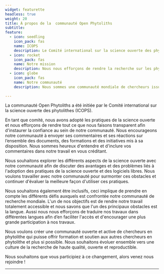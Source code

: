 ```yaml
---
widget: featurette
headless: true
weight: 20
title: À propos de la  communauté Open Phytoliths
subtitle: 
feature:
  - icon: seedling
    icon_pack: fas
    name: ICOPS
    description: Le Comité international sur la science ouverte des phytolithes (ICOPS) a été créé au sein de la [Société internationale des phytolithes] (https://phytoliths.org/) afin d'améliorer la connaissance et la mise en œuvre des pratiques de science ouverte dans la recherche sur les phytolithes.  
  - icon: rocket
    icon_pack: fas
    name: Notre mission
    description: Nous nous efforçons de rendre la recherche sur les phytolithes plus ouverte, reproductible et équitable ! 
  - icon: globe
    icon_pack: fas
    name: Notre communauté
    description: Nous sommes une communauté mondiale de chercheurs issus de multiples disciplines telles que l'archéologie, la paléoécologie, la paléontologie et les sciences végétales.
 
---
```

La communauté Open Phytoliths a été initiée par le Comité international sur la science ouverte des phytolithes (ICOPS).
 
En tant que comité, nous avons adopté les pratiques de la science ouverte et nous efforçons de rendre tout ce que nous faisons transparent afin d'instaurer la confiance au sein de notre communauté. Nous encourageons notre communauté à envoyer ses commentaires et ses réactions sur l’ensemble des documents, des formations et des initiatives mis à sa disposition. Nous sommes heureux d'entendre et d'inclure vos commentaires dans notre travail en vous créditant.
 
Nous souhaitons explorer les différents aspects de la science ouverte avec notre communauté afin de discuter des avantages et des problèmes liés à l'adoption des pratiques de la science ouverte et des logiciels libres. Nous voulons travailler avec notre communauté pour surmonter ces obstacles et continuer d'évaluer la meilleure façon d'utiliser ces pratiques.
 
Nous souhaitons également être inclusifs, ceci implique de prendre en compte les différents défis auxquels est confrontée notre communauté de recherche mondiale. L'un de nos objectifs est de rendre notre travail totalement accessible et nous savons que l'un des principaux obstacles est la langue. Aussi nous nous efforçons de traduire nos travaux dans différentes langues afin d’en faciliter l'accès et d'encourager une plus grande participation à nos travaux.
 
Nous voulons créer une communauté ouverte et active de chercheurs en phytolithe qui puisse offrir formation et soutien aux autres chercheurs en phytolithe et plus si possible. Nous souhaitons évoluer ensemble vers une culture de la recherche de haute qualité, ouverte et reproductible.
 
Nous souhaitons que vous participiez à ce changement, alors venez nous rejoindre !

---

